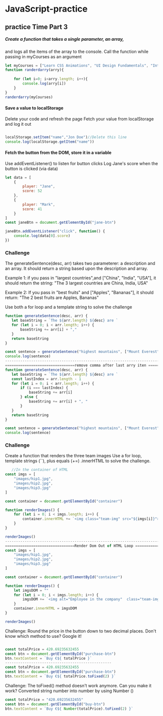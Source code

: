 # JavaScript-practice


## practice Time Part 3
##### Create a function that takes a single parameter, an array,
 and logs all the items of the array to the console.
 Call the function while passing in myCourses as an argument
```js
let myCourses = ["Learn CSS Animations", "UI Design Fundamentals", "Intro to Clean Code"]
function randerdarry(arry){
    
    for (let i=0; i<arry.length; i++){
        console.log(arry[i])
    }
}
randerdarry(myCourses)

```
 #### Save a value to localStorage
 Delete your code and refresh the page
 Fetch your value from localStorage and log it out

```js

localStorage.setItem("name","Jon Doe")//Delete this line
console.log(localStorage.getItem("name"))


```

#### Fetch the button from the DOM, store it in a variable
 Use addEventListener() to listen for button clicks
  Log Jane's score when the button is clicked (via data)
```js
let data = [
    {
        player: "Jane",
        score: 52
    }, 
    {
        player: "Mark",
        score: 41
    }
]
const janeBtn = document.getElementById("jane-btn")

janeBtn.addEventListener("click", function() {
    console.log(data[0].score)
})
```
  ### Challenge 
 The generateSentence(desc, arr) takes two parameterer: a description and an array.
 It should return a string based upon the description and array.

 Example 1: if you pass in "largest countries",and ["China", "India", "USA"],
 it should return the string: "The 3 largest countries are China, India, USA"

Example 2: If you pass in "best fruits" and ["Apples", "Bananas"], it should return:
"The 2 best fruits are Apples, Bananas"

 Use both a for loop and a template string to solve the challenge

 ```js
function generateSentence(desc, arr) {
    let baseString = `The ${arr.length} ${desc} are `
    for (let i = 0; i < arr.length; i++) {
        baseString += arr[i] + ","
    }
    return baseString
}

const sentence = generateSentence("highest mountains", ["Mount Everest", "K2"])
console.log(sentence)
-------------------------------------------------------------------------------------
================================remove comma after last arry iten =================
function generateSentence(desc, arr) {
    let baseString = `The ${arr.length} ${desc} are `
    const lastIndex = arr.length - 1
    for (let i = 0; i < arr.length; i++) {
        if (i === lastIndex) {
            baseString += arr[i]
        } else {
            baseString += arr[i] + ", "   
        }
    }
    return baseString
}

const sentence = generateSentence("highest mountains", ["Mount Everest", "K2"])
console.log(sentence)
```
  ### Challenge 
 Create a function that renders the three team images
 Use a for loop, template strings (``), plus equals (+=)
 .innerHTML to solve the challenge.
```js
   //In the container of HTML
const imgs = [
    "images/hip1.jpg",
    "images/hip2.jpg",
    "images/hip3.jpg"
]

const container = document.getElementById("container")

function renderImages() {
    for (let i = 0; i < imgs.length; i++) {
        container.innerHTML += `<img class="team-img" src="${imgs[i]}">`
    }
}

renderImages()
-------------------------------------------------------------------------------------
================================Render Dom Out of HTML Loop =================
const imgs = [
    "images/hip1.jpg",
    "images/hip2.jpg",
    "images/hip3.jpg"
]

const container = document.getElementById("container")

function renderImages() {
    let imgsDOM = ""
    for (let i = 0; i < imgs.length; i++) {
        imgsDOM += `<img alt="Employee in the company"  class="team-img" src="${imgs[i]}">`
    }
    container.innerHTML = imgsDOM
}

renderImages()
```

Challenge:
 Round the price in the button down to two decimal places.
 Don't know which method to use? Google it!
```js

const totalPrice = 420.69235632455
const btn = document.getElementById("purchase-btn")
btn.textContent = `Buy €${ totalPrice }`
-------------------------------------------------
const totalPrice = 420.69235632455
const btn = document.getElementById("purchase-btn")
btn.textContent = `Buy €${ totalPrice.toFixed(2) }`


```

 Challenge:
 The toFixed() method doesn't work anymore. Can you make it work?
Converted  string number into number by using Number ()
```js
const totalPrice = "420.69235632455"
const btn = document.getElementById("buy-btn")
btn.textContent = `Buy €${ Number(totalPrice).toFixed(2) }`
```
